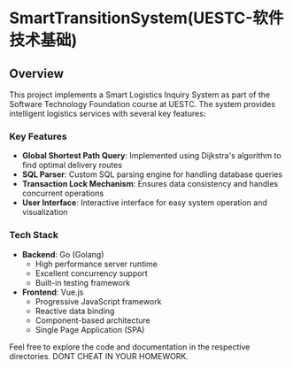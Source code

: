 # SmartTransitionSystem(UESTC-软件技术基础)

## Overview
This project implements a Smart Logistics Inquiry System as part of the Software Technology Foundation course at UESTC. The system provides intelligent logistics services with several key features:

### Key Features
- **Global Shortest Path Query**: Implemented using Dijkstra's algorithm to find optimal delivery routes
- **SQL Parser**: Custom SQL parsing engine for handling database queries
- **Transaction Lock Mechanism**: Ensures data consistency and handles concurrent operations
- **User Interface**: Interactive interface for easy system operation and visualization

### Tech Stack
- **Backend**: Go (Golang)
  - High performance server runtime
  - Excellent concurrency support
  - Built-in testing framework
- **Frontend**: Vue.js
  - Progressive JavaScript framework
  - Reactive data binding
  - Component-based architecture
  - Single Page Application (SPA)

Feel free to explore the code and documentation in the respective directories. DONT CHEAT IN YOUR HOMEWORK.

